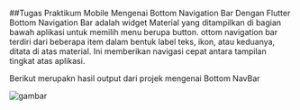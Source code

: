 ##Tugas Praktikum Mobile Mengenai Bottom Navigation Bar Dengan Flutter
Bottom Navigation Bar adalah widget Material yang ditampilkan di bagian bawah aplikasi untuk memilih menu berupa button.
ottom navigation bar terdiri dari beberapa item dalam bentuk label teks, ikon, atau keduanya, ditata di atas material. Ini memberikan navigasi cepat antara tampilan tingkat atas aplikasi.

Berikut merupakn hasil output dari projek mengenai Bottom NavBar


![gambar](https://github.com/aulia-nur-rachmatika/BottomNavBar/assets/114218228/da0eb32d-4647-44fe-bf78-d8302909efd4)

